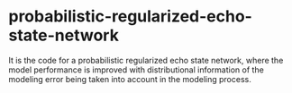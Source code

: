# probabilistic-regularized-echo-state-network
It is the code for a probabilistic regularized echo state network, where the model performance is improved with distributional information of the modeling error being taken into account in the modeling process. 
